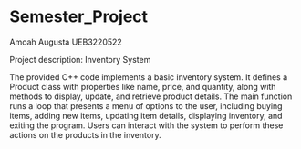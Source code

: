# Semester_Project
Amoah Augusta 
UEB3220522

Project description:
Inventory System

The provided C++ code implements a basic inventory system. It defines a Product class with properties like name, price, and quantity, along with methods to display, update, and retrieve product details. The main function runs a loop that presents a menu of options to the user, including buying items, adding new items, updating item details, displaying inventory, and exiting the program. Users can interact with the system to perform these actions on the products in the inventory.
